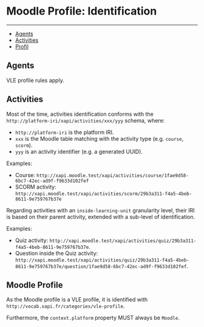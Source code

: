 # Moodle Profile: Identification

---

- [Agents](#agents)
- [Activities](#activities)
- [Profil](#profile)


<a name="agents"></a>
## Agents

VLE profile rules apply.


<a name="activities"></a>
## Activities

Most of the time, activities identification conforms with the `http://platform-iri/xapi/activities/xxx/yyy` schema, where:
- `http://platform-iri` is the platform IRI.
- `xxx` is the Moodle table matching with the activity type (e.g. `course`, `scorm`).
- `yyy` is an activity identifier (e.g. a generated UUID).

Examples:
- Course: `http://xapi.moodle.test/xapi/activities/course/1fae9d58-6bc7-42ec-ad9f-f9633d102fef`
- SCORM activity: `http://xapi.moodle.test/xapi/activities/scorm/29b3a311-f4a5-4beb-8611-9e759767b37e`

Regarding activities with an `inside-learning-unit` granularity level, their IRI is based on their parent activity, extended with a sub-level of identification.

Examples:
- Quiz activity: `http://xapi.moodle.test/xapi/activities/quiz/29b3a311-f4a5-4beb-8611-9e759767b37e`.
- Question inside the Quiz activity: `http://xapi.moodle.test/xapi/activities/quiz/29b3a311-f4a5-4beb-8611-9e759767b37e/question/1fae9d58-6bc7-42ec-ad9f-f9633d102fef`.


<a name="profile"></a>
## Moodle Profile

As the Moodle profile is a VLE profile, it is identified with `http://vocab.xapi.fr/categories/vle-profile`.

Furthermore, the `context.platform` property MUST always be `Moodle`.





